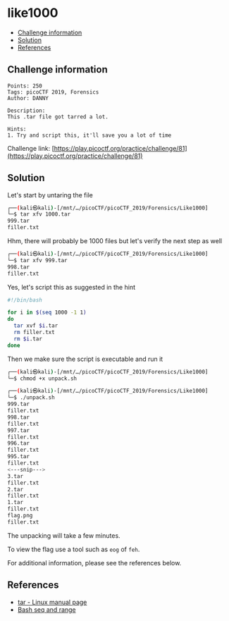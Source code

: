 # like1000

- [Challenge information](#challenge-information)
- [Solution](#solution)
- [References](#references)

## Challenge information
```
Points: 250
Tags: picoCTF 2019, Forensics
Author: DANNY
 
Description:
This .tar file got tarred a lot.

Hints:
1. Try and script this, it'll save you a lot of time
```
Challenge link: [https://play.picoctf.org/practice/challenge/81](https://play.picoctf.org/practice/challenge/81)

## Solution

Let's start by untaring the file
```bash
┌──(kali㉿kali)-[/mnt/…/picoCTF/picoCTF_2019/Forensics/Like1000]
└─$ tar xfv 1000.tar                               
999.tar
filler.txt
```

Hhm, there will probably be 1000 files but let's verify the next step as well
```bash
┌──(kali㉿kali)-[/mnt/…/picoCTF/picoCTF_2019/Forensics/Like1000]
└─$ tar xfv 999.tar 
998.tar
filler.txt
```

Yes, let's script this as suggested in the hint
```bash
#!/bin/bash

for i in $(seq 1000 -1 1)
do
  tar xvf $i.tar
  rm filler.txt
  rm $i.tar
done
```

Then we make sure the script is executable and run it
```bash
┌──(kali㉿kali)-[/mnt/…/picoCTF/picoCTF_2019/Forensics/Like1000]
└─$ chmod +x unpack.sh   

┌──(kali㉿kali)-[/mnt/…/picoCTF/picoCTF_2019/Forensics/Like1000]
└─$ ./unpack.sh        
999.tar
filler.txt
998.tar
filler.txt
997.tar
filler.txt
996.tar
filler.txt
995.tar
filler.txt
<---snip--->
3.tar
filler.txt
2.tar
filler.txt
1.tar
filler.txt
flag.png
filler.txt
```

The unpacking will take a few minutes.

To view the flag use a tool such as `eog` of `feh`.

For additional information, please see the references below.

## References

- [tar - Linux manual page](https://man7.org/linux/man-pages/man1/tar.1.html)
- [Bash seq and range](https://linuxhint.com/bash_range/)
